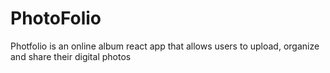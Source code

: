 # PhotoFolio
Photfolio is an online album react app that allows users to upload, organize and share their digital photos
